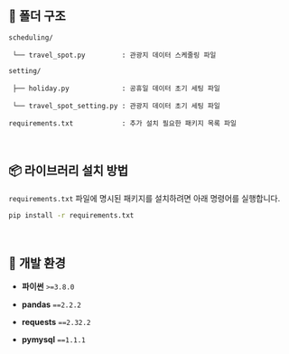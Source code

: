 ## 📁 폴더 구조

```
scheduling/

 └── travel_spot.py         : 관광지 데이터 스케줄링 파일

setting/

 ├── holiday.py             : 공휴일 데이터 초기 세팅 파일

 └── travel_spot_setting.py : 관광지 데이터 초기 세팅 파일

requirements.txt            : 추가 설치 필요한 패키지 목록 파일
```

<br/>

## 📦 라이브러리 설치 방법

`requirements.txt` 파일에 명시된 패키지를 설치하려면 아래 명령어를 실행합니다.

```bash
pip install -r requirements.txt
```

<br/>

## 🧱 개발 환경

- **파이썬** `>=3.8.0`

- **pandas** `==2.2.2`

- **requests** `==2.32.2`

- **pymysql** `==1.1.1`